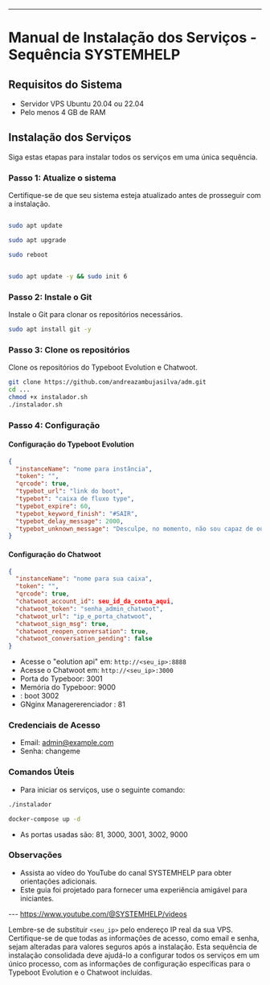 
---

# Manual de Instalação dos Serviços - Sequência SYSTEMHELP

## Requisitos do Sistema

- Servidor VPS Ubuntu 20.04 ou 22.04
- Pelo menos 4 GB de RAM

## Instalação dos Serviços

Siga estas etapas para instalar todos os serviços em uma única sequência.

### Passo 1: Atualize o sistema

Certifique-se de que seu sistema esteja atualizado antes de prosseguir com a instalação.

```bash

sudo apt update

sudo apt upgrade

sudo reboot


sudo apt update -y && sudo init 6
```

### Passo 2: Instale o Git

Instale o Git para clonar os repositórios necessários.

```bash
sudo apt install git -y
```

### Passo 3: Clone os repositórios

Clone os repositórios do Typeboot Evolution e Chatwoot.

```bash
git clone https://github.com/andreazambujasilva/adm.git
cd ...
chmod +x instalador.sh
./instalador.sh
```

### Passo 4: Configuração

#### Configuração do Typeboot Evolution

```json
{
  "instanceName": "nome para instância",
  "token": "",
  "qrcode": true,
  "typebot_url": "link do boot",
  "typebot": "caixa de fluxo type",
  "typebot_expire": 60,
  "typebot_keyword_finish": "#SAIR",
  "typebot_delay_message": 2000,
  "typebot_unknown_message": "Desculpe, no momento, não sou capaz de ouvir ou ver imagens, 🤖 e não posso enviar áudio ou imagens."
}
```

#### Configuração do Chatwoot

```json
{
  "instanceName": "nome para sua caixa",
  "token": "",
  "qrcode": true,
  "chatwoot_account_id": seu_id_da_conta_aqui,
  "chatwoot_token": "senha_admin_chatwoot",
  "chatwoot_url": "ip_e_porta_chatwoot",
  "chatwoot_sign_msg": true,
  "chatwoot_reopen_conversation": true,
  "chatwoot_conversation_pending": false
}
```

- Acesse o "eolution api" em: `http://<seu_ip>:8888`
- Acesse o Chatwoot em: `http://<seu_ip>:3000`
- Porta do Typeboor: 3001
- Memória do Typeboor: 9000
- : boot 3002
- GNginx Managererenciador : 81

### Credenciais de Acesso

- Email: admin@example.com
- Senha: changeme

### Comandos Úteis

- Para iniciar os serviços, use o seguinte comando:

```bash
./instalador

docker-compose up -d
```

- As portas usadas são: 81, 3000, 3001, 3002, 9000

### Observações

- Assista ao vídeo do YouTube do canal SYSTEMHELP para obter orientações adicionais.
- Este guia foi projetado para fornecer uma experiência amigável para iniciantes.

--- https://www.youtube.com/@SYSTEMHELP/videos

Lembre-se de substituir `<seu_ip>` pelo endereço IP real da sua VPS. Certifique-se de que todas as informações de acesso, como email e senha, sejam alteradas para valores seguros após a instalação. Esta sequência de instalação consolidada deve ajudá-lo a configurar todos os serviços em um único processo, com as informações de configuração específicas para o Typeboot Evolution e o Chatwoot incluídas.
